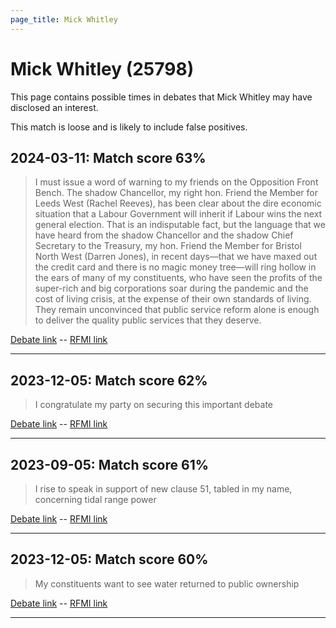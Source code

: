 ```yaml
---
page_title: Mick Whitley
---
```


# Mick Whitley  (25798)

This page contains possible times in debates that Mick Whitley may have disclosed an interest.

This match is loose and is likely to include false positives. 



## 2024-03-11: Match score 63%

>I must issue a word of warning to my friends on the Opposition Front Bench. The shadow Chancellor, my right hon. Friend the Member for Leeds West (Rachel Reeves), has been clear about the dire economic situation that a Labour Government will inherit if Labour wins the next general election. That is an indisputable fact, but the language that we have heard from the shadow Chancellor and the shadow Chief Secretary to the Treasury, my hon. Friend the Member for Bristol North West (Darren Jones), in recent days—that we have maxed out the credit card and there is no magic money tree—will ring hollow in the ears of many of my constituents, who have seen the profits of the super-rich and big corporations soar during the pandemic and the cost of living crisis, at the expense of their own standards of living. They remain unconvinced that public service reform alone is enough to deliver the quality public services that they deserve.

[Debate link](https://www.theyworkforyou.com/debates/?id=2024-03-11c.84.0)  --  [RFMI link](https://www.theyworkforyou.com/mp/25798/register)


---



## 2023-12-05: Match score 62%

>I congratulate my party on securing this important debate

[Debate link](https://www.theyworkforyou.com/debates/?id=2023-12-05a.305.0)  --  [RFMI link](https://www.theyworkforyou.com/mp/25798/register)


---



## 2023-09-05: Match score 61%

>I rise to speak in support of new clause 51, tabled in my name, concerning tidal range power

[Debate link](https://www.theyworkforyou.com/debates/?id=2023-09-05c.297.2)  --  [RFMI link](https://www.theyworkforyou.com/mp/25798/register)


---



## 2023-12-05: Match score 60%

>My constituents want to see water returned to public ownership

[Debate link](https://www.theyworkforyou.com/debates/?id=2023-12-05a.305.0)  --  [RFMI link](https://www.theyworkforyou.com/mp/25798/register)


---

